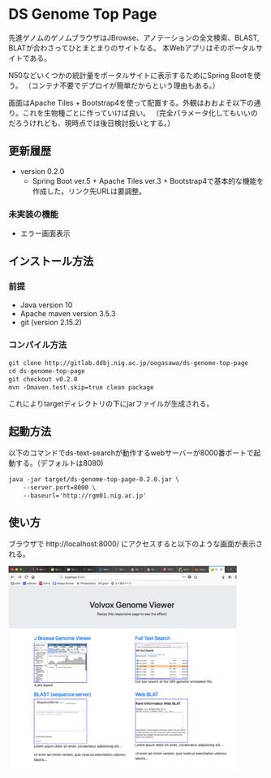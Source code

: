 # DS Genome Top Page

先進ゲノムのゲノムブラウザはJBrowse、アノテーションの全文検索、BLAST, BLATが合わさってひとまとまりのサイトなる。
本Webアプリはそのポータルサイトである。

N50などいくつかの統計量をポータルサイトに表示するためにSpring Bootを使う。
（コンテナ不要でデプロイが簡単だからという理由もある。）

画面はApache Tiles + Bootstrap4を使って配置する。外観はおおよそ以下の通り。これを生物種ごとに作っていけば良い。
（完全パラメータ化してもいいのだろうけれども、現時点では後日検討扱いとする。）



## 更新履歴

- version 0.2.0
  - Spring Boot ver.5 + Apache Tiles ver.3 + Bootstrap4で基本的な機能を作成した。リンク先URLは要調整。
  
### 未実装の機能

- エラー画面表示
  
## インストール方法

### 前提

- Java version 10
- Apache maven version 3.5.3
- git (version 2.15.2)

### コンパイル方法

	git clone http://gitlab.ddbj.nig.ac.jp/oogasawa/ds-genome-top-page
	cd ds-genome-top-page
	git checkout v0.2.0
	mvn -Dmaven.test.skip=true clean package
	
これによりtargetディレクトリの下にjarファイルが生成される。

## 起動方法

以下のコマンドでds-text-searchが動作するwebサーバーが8000番ポートで起動する。（デフォルトは8080)

    java -jar target/ds-genome-top-page-0.2.0.jar \
	    --server.port=8000 \
	    --baseurl='http://rgm01.nig.ac.jp' 




## 使い方

ブラウザで http://localhost:8000/ にアクセスすると以下のような画面が表示される。

<img src="docs/images/top_page.png" width="450" />









